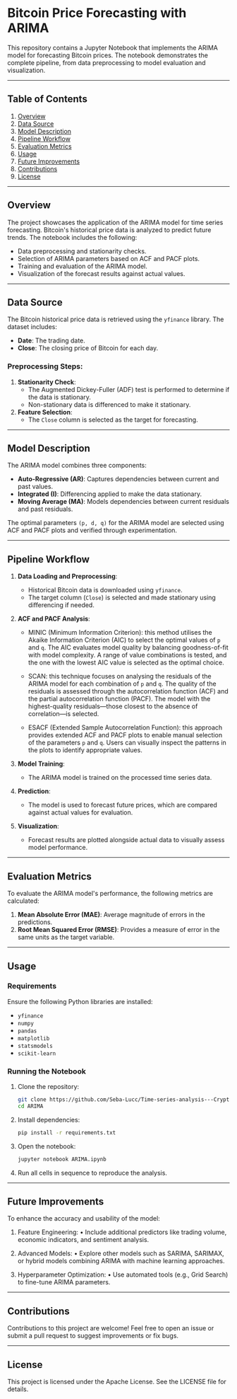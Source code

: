 # **Bitcoin Price Forecasting with ARIMA**

This repository contains a Jupyter Notebook that implements the ARIMA model for forecasting Bitcoin prices. The notebook demonstrates the complete pipeline, from data preprocessing to model evaluation and visualization.

---

## **Table of Contents**
1. [Overview](#overview)
2. [Data Source](#data-source)
3. [Model Description](#model-description)
4. [Pipeline Workflow](#pipeline-workflow)
5. [Evaluation Metrics](#evaluation-metrics)
6. [Usage](#usage)
7. [Future Improvements](#future-improvements)
8. [Contributions](#contributions)
9. [License](#license)

---

## **Overview**

The project showcases the application of the ARIMA model for time series forecasting. Bitcoin's historical price data is analyzed to predict future trends. The notebook includes the following:
- Data preprocessing and stationarity checks.
- Selection of ARIMA parameters based on ACF and PACF plots.
- Training and evaluation of the ARIMA model.
- Visualization of the forecast results against actual values.

---

## **Data Source**

The Bitcoin historical price data is retrieved using the `yfinance` library. The dataset includes:
- **Date**: The trading date.
- **Close**: The closing price of Bitcoin for each day.

### **Preprocessing Steps:**
1. **Stationarity Check**:
   - The Augmented Dickey-Fuller (ADF) test is performed to determine if the data is stationary.
   - Non-stationary data is differenced to make it stationary.
2. **Feature Selection**:
   - The `Close` column is selected as the target for forecasting.

---

## **Model Description**

The ARIMA model combines three components:
- **Auto-Regressive (AR)**: Captures dependencies between current and past values.
- **Integrated (I)**: Differencing applied to make the data stationary.
- **Moving Average (MA)**: Models dependencies between current residuals and past residuals.

The optimal parameters `(p, d, q)` for the ARIMA model are selected using ACF and PACF plots and verified through experimentation.

---

## **Pipeline Workflow**

1. **Data Loading and Preprocessing**:
   - Historical Bitcoin data is downloaded using `yfinance`.
   - The target column (`Close`) is selected and made stationary using differencing if needed.

2. **ACF and PACF Analysis**:
   - MINIC (Minimum Information Criterion): this method utilises the Akaike Information Criterion (AIC) to select the optimal values of `p` and `q`. The AIC evaluates model quality by balancing goodness-of-fit with model complexity. A range of value combinations is tested, and the one with the lowest AIC value is selected as the optimal choice.

   - SCAN: this technique focuses on analysing the residuals of the ARIMA model for each combination of `p` and `q`. The quality of the residuals is assessed through the autocorrelation function (ACF) and the partial autocorrelation function (PACF). The model with the highest-quality residuals—those closest to the absence of correlation—is selected.

   - ESACF (Extended Sample Autocorrelation Function): this approach provides extended ACF and PACF plots to enable manual selection of the parameters `p` and `q`. Users can visually inspect the patterns in the plots to identify appropriate values.

3. **Model Training**:
   - The ARIMA model is trained on the processed time series data.

4. **Prediction**:
   - The model is used to forecast future prices, which are compared against actual values for evaluation.

5. **Visualization**:
   - Forecast results are plotted alongside actual data to visually assess model performance.

---

## **Evaluation Metrics**

To evaluate the ARIMA model's performance, the following metrics are calculated:
1. **Mean Absolute Error (MAE)**: Average magnitude of errors in the predictions.
2. **Root Mean Squared Error (RMSE)**: Provides a measure of error in the same units as the target variable.

---

## **Usage**

### **Requirements**
Ensure the following Python libraries are installed:
- `yfinance`
- `numpy`
- `pandas`
- `matplotlib`
- `statsmodels`
- `scikit-learn`

### **Running the Notebook**
1. Clone the repository:
   ```bash
   git clone https://github.com/Seba-Lucc/Time-series-analysis---Crypto-asset.git
   cd ARIMA
   
2. Install dependencies:
   ```bash
   pip install -r requirements.txt

3. Open the notebook:
   ```bash
   jupyter notebook ARIMA.ipynb

4. Run all cells in sequence to reproduce the analysis.

---

## **Future Improvements**

To enhance the accuracy and usability of the model:
1. Feature Engineering:
	• Include additional predictors like trading volume, economic indicators, and sentiment analysis.
	
 2. Advanced Models:
	• Explore other models such as SARIMA, SARIMAX, or hybrid models combining ARIMA with machine learning approaches.
	
 3. Hyperparameter Optimization:
	• Use automated tools (e.g., Grid Search) to fine-tune ARIMA parameters.

---

## **Contributions**
Contributions to this project are welcome! Feel free to open an issue or submit a pull request to suggest improvements or fix bugs.

---

## **License**
This project is licensed under the Apache License. See the LICENSE file for details.
